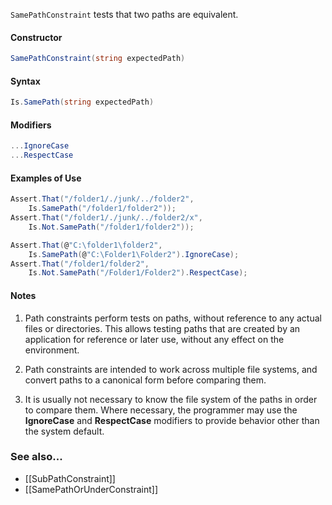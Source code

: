`SamePathConstraint` tests that two paths are equivalent.

#### Constructor

```csharp
SamePathConstraint(string expectedPath)
```

#### Syntax

```csharp
Is.SamePath(string expectedPath)
```

#### Modifiers

```csharp
...IgnoreCase
...RespectCase
```

#### Examples of Use

```csharp
Assert.That("/folder1/./junk/../folder2",
	Is.SamePath("/folder1/folder2"));
Assert.That("/folder1/./junk/../folder2/x",
	Is.Not.SamePath("/folder1/folder2"));

Assert.That(@"C:\folder1\folder2",
	Is.SamePath(@"C:\Folder1\Folder2").IgnoreCase);
Assert.That("/folder1/folder2",
	Is.Not.SamePath("/Folder1/Folder2").RespectCase);
```

#### Notes

1. Path constraints perform tests on paths, without reference to any
actual files or directories. This allows testing paths that are
created by an application for reference or later use, without 
any effect on the environment.

2. Path constraints are intended to work across multiple file systems,
and convert paths to a canonical form before comparing them. 

3. It is usually not necessary to know the file system of the paths
in order to compare them. Where necessary, the programmer may
use the **IgnoreCase** and **RespectCase** modifiers to provide 
behavior other than the system default.


### See also...
 * [[SubPathConstraint]]
 * [[SamePathOrUnderConstraint]]
